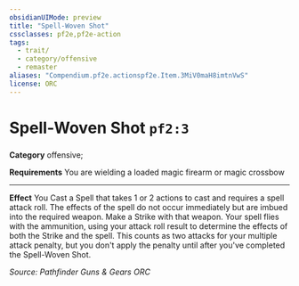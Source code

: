 ```yaml
---
obsidianUIMode: preview
title: "Spell-Woven Shot"
cssclasses: pf2e,pf2e-action
tags:
  - trait/
  - category/offensive
  - remaster
aliases: "Compendium.pf2e.actionspf2e.Item.3MiV0maH8imtnVwS"
license: ORC
---
```

# Spell-Woven Shot `pf2:3`

### 

**Category** offensive; 




**Requirements** You are wielding a loaded magic firearm or magic crossbow

* * *

**Effect** You Cast a Spell that takes 1 or 2 actions to cast and requires a spell attack roll. The effects of the spell do not occur immediately but are imbued into the required weapon. Make a Strike with that weapon. Your spell flies with the ammunition, using your attack roll result to determine the effects of both the Strike and the spell. This counts as two attacks for your multiple attack penalty, but you don't apply the penalty until after you've completed the Spell-Woven Shot.

*Source: Pathfinder Guns & Gears*
*ORC*
